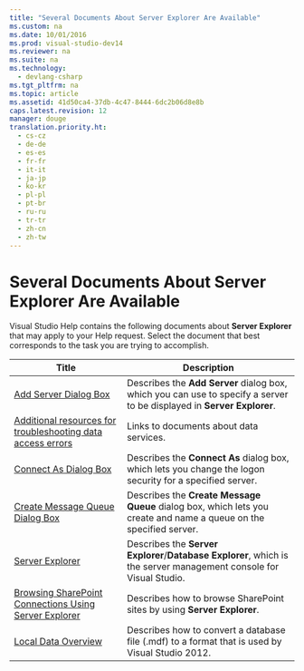 ```yaml
---
title: "Several Documents About Server Explorer Are Available"
ms.custom: na
ms.date: 10/01/2016
ms.prod: visual-studio-dev14
ms.reviewer: na
ms.suite: na
ms.technology: 
  - devlang-csharp
ms.tgt_pltfrm: na
ms.topic: article
ms.assetid: 41d50ca4-37db-4c47-8444-6dc2b06d8e8b
caps.latest.revision: 12
manager: douge
translation.priority.ht: 
  - cs-cz
  - de-de
  - es-es
  - fr-fr
  - it-it
  - ja-jp
  - ko-kr
  - pl-pl
  - pt-br
  - ru-ru
  - tr-tr
  - zh-cn
  - zh-tw
---
```

# Several Documents About Server Explorer Are Available
Visual Studio Help contains the following documents about **Server Explorer** that may apply to your Help request. Select the document that best corresponds to the task you are trying to accomplish.  
  
|Title|Description|  
|-----------|-----------------|  
|[Add Server Dialog Box](../Topic/Add%20Server%20Dialog%20Box.md)|Describes the **Add Server** dialog box, which you can use to specify a server to be displayed in **Server Explorer**.|  
|[Additional resources for troubleshooting data access errors](../VS_raddata/Additional-resources-for-troubleshooting-data-access-errors.md)|Links to documents about data services.|  
|[Connect As Dialog Box](../Topic/Connect%20As%20Dialog%20Box.md)|Describes the **Connect As** dialog box, which lets you change the logon security for a specified server.|  
|[Create Message Queue Dialog Box](../Topic/Create%20Message%20Queue%20Dialog%20Box.md)|Describes the **Create Message Queue** dialog box, which lets you create and name a queue on the specified server.|  
|[Server Explorer](../Topic/Server%20Explorer.md)|Describes the **Server Explorer**/**Database Explorer**, which is the server management console for Visual Studio.|  
|[Browsing SharePoint Connections Using Server Explorer](../Topic/Browsing%20SharePoint%20Connections%20Using%20Server%20Explorer.md)|Describes how to browse SharePoint sites by using **Server Explorer**.|  
|[Local Data Overview](../VS_raddata/Local-Data-Overview.md)|Describes how to convert a database file (.mdf) to a format that is used by Visual Studio 2012.|